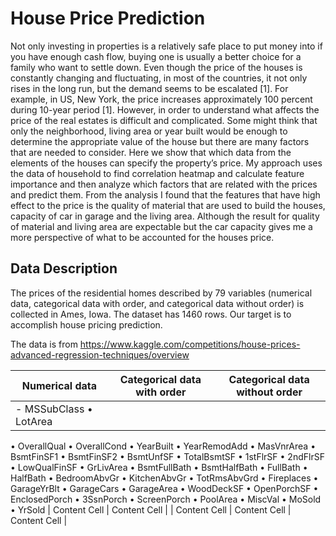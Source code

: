 # House Price Prediction
Not only investing in properties is a relatively safe place to put money into if you have enough cash flow, buying one is usually a better choice for a family who want to settle down. Even though the price of the houses is constantly changing and fluctuating, in most of the countries, it not only rises in the long run, but the demand seems to be escalated [1]. For example, in US, New York, the price increases approximately 100 percent during 10-year period [1]. However, in order to understand what affects the price of the real estates is difficult and complicated. Some might think that only the neighborhood, living area or year built would be enough to determine the appropriate value of the house but there are many factors that are needed to consider. Here we show that which data from the elements of the houses can specify the property’s price. My approach uses the data of household to find correlation heatmap and calculate feature importance and then analyze which factors that are related with the prices and predict them. From the analysis I found that the features that have high effect to the price is the quality of material that are used to build the houses, capacity of car in garage and the living area. Although the result for quality of material and living area are expectable but the car capacity gives me a more perspective of what to be accounted for the houses price.

## Data Description
The prices of the residential homes described by 79 variables (numerical data, categorical data with order, and categorical data without order) is collected in Ames, Iowa. The dataset has 1460 rows. Our target is to accomplish house pricing prediction.

The data is from https://www.kaggle.com/competitions/house-prices-advanced-regression-techniques/overview

| Numerical data  | Categorical data with order | Categorical data without order |
| ------------- | ------------- |  ------------- |
| - MSSubClass • LotArea
• OverallQual • OverallCond • YearBuilt
• YearRemodAdd • MasVnrArea
• BsmtFinSF1
• BsmtFinSF2
• BsmtUnfSF
• TotalBsmtSF
• 1stFlrSF
• 2ndFlrSF
• LowQualFinSF • GrLivArea
• BsmtFullBath • BsmtHalfBath • FullBath
• HalfBath
• BedroomAbvGr • KitchenAbvGr • TotRmsAbvGrd • Fireplaces
• GarageYrBlt
• GarageCars
• GarageArea
• WoodDeckSF • OpenPorchSF • EnclosedPorch • 3SsnPorch
• ScreenPorch
• PoolArea
• MiscVal
• MoSold
• YrSold  | Content Cell  | Content Cell  |
| Content Cell  | Content Cell  | Content Cell  |
